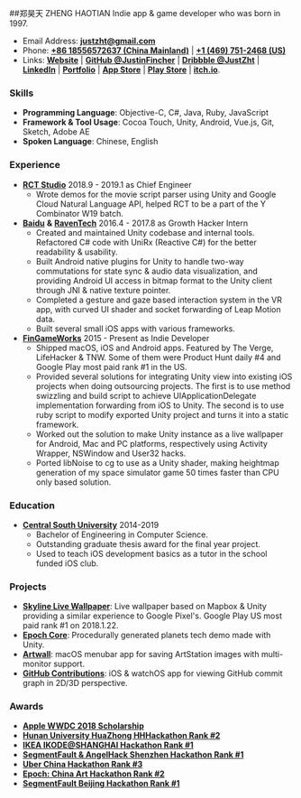 ##郑昊天 ZHENG HAOTIAN
Indie app & game developer who was born in 1997.

- Email Address: [**justzht@gmail.com**](mailto:justzht@gmail.com)   
- Phone: [**+86 18556572637 (China Mainland)**](tel:+86-185-5657-2637) | [**+1 (469) 751-2468 (US)**](tel:+1-469-751-2468)  
- Links: [**Website**](https://fincher.im/) | [**GitHub @JustinFincher**](https://github.com/JustinFincher) | [**Dribbble @JustZht**](https://dribbble.com/JustZht) | [**LinkedIn**](https://www.linkedin.com/in/昊天-郑-6ba0b0b2/) | [**Portfolio**](http://portfolio.justzht.com/) | [**App Store**](https://itunes.apple.com/cn/developer/haotian-zheng/id981803173?mt=8) | [**Play Store**](https://play.google.com/store/apps/dev?id=5201975025990666617) | [**itch.io**](https://justzht.itch.io/).  

### Skills
- **Programming Language**: Objective-C, C#, Java, Ruby, JavaScript
- **Framework & Tool Usage**: Cocoa Touch, Unity, Android, Vue.js, Git, Sketch, Adobe AE
- **Spoken Language**: Chinese, English

### Experience
- [**RCT Studio**](https://rct-studio.com) 2018.9 - 2019.1 as Chief Engineer
	- Wrote demos for the movie script parser using Unity and Google Cloud Natural Language API, helped RCT to be a part of the Y Combinator W19 batch.
- [**Baidu**](https://www.baidu.com) **&** [**RavenTech**](https://raventech.cn/home) 2016.4 - 2017.8 as Growth Hacker Intern
	- Created and maintained Unity codebase and internal tools. Refactored C# code with UniRx (Reactive C#) for the better readability & usability.
	- Built Android native plugins for Unity to handle two-way commutations for state sync & audio data visualization, and providing Android UI access in bitmap format to the Unity client through JNI & native texture pointer.
	- Completed a gesture and gaze based interaction system in the VR app, with curved UI shader and socket forwarding of Leap Motion data.
	- Built several small iOS apps with various frameworks.  
- [**FinGameWorks**](https://fingame.works) 2015 - Present as Indie Developer
	- Shipped macOS, iOS and Android apps. Featured by The Verge, LifeHacker & TNW. Some of them were Product Hunt daily #4 and Google Play most paid rank #1 in the US. 
	- Provided several solutions for integrating Unity view into existing iOS projects when doing outsourcing projects. The first is to use method swizzling and build script to achieve UIApplicationDelegate implementation forwarding from iOS to Unity. The second is to use ruby script to modify exported Unity project and turns it into a static framework.
	- Worked out the solution to make Unity instance as a live wallpaper for Android, Mac and PC platforms, respectively using Activity Wrapper, NSWindow and User32 hacks.
	- Ported libNoise to cg to use as a Unity shader, making heightmap generation of my space simulator game 50 times faster than CPU only based solution.

### Education
- [**Central South University**](http://www.csu.edu.cn/) 2014-2019  
	- Bachelor of Engineering in Computer Science.
	- Outstanding graduate thesis award for the final year project.
	- Used to teach iOS development basics as a tutor in the school funded iOS club.

### Projects
- [**Skyline Live Wallpaper**](https://play.google.com/store/apps/details?id=com.JustZht.Skyline): Live wallpaper based on Mapbox & Unity providing a similar experience to Google Pixel's. Google Play US most paid rank #1 on 2018.1.22.
- [**Epoch Core**](https://itunes.apple.com/us/app/epoch-core/id1177530091?mt=8): Procedurally generated planets tech demo made with Unity.
- [**Artwall**](https://geo.itunes.apple.com/us/app/artwall/id1178151992?mt=12&app=apps): macOS menubar app for saving ArtStation images with multi-monitor support.
- [**GitHub Contributions**](https://itunes.apple.com/us/app/contributions-for-github/id1153432612?mt=8): iOS & watchOS app for viewing GitHub commit graph in 2D/3D perspective.

### Awards  
- [**Apple WWDC 2018 Scholarship**](https://github.com/JustinFincher/WWDC-18-Scholarship-Project)
- [**Hunan University HuaZhong HHHackathon Rank #2**](https://github.com/JustinFincher/AReco)
- [**IKEA IKODE@SHANGHAI Hackathon Rank #1**](https://github.com/hACKbUSTER/IKEA-Maker)
- [**SegmentFault & AngelHack Shenzhen Hackathon Rank #1**](https://github.com/hACKbUSTER/ProjectDaVinci)
- [**Uber China Hackathon  Rank #3**](https://github.com/hACKbUSTER/UberGuide-iOS)
- [**Epoch: China Art Hackathon Rank #2**](https://github.com/hACKbUSTER/Renaissance)
- [**SegmentFault Beijing Hackathon Rank #1**](https://github.com/hACKbUSTER/FixPlusPlus)
